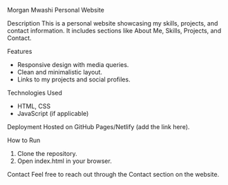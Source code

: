 Morgan Mwashi Personal Website

Description
This is a personal website showcasing my skills, projects, and contact information. It includes sections like About Me, Skills, Projects, and Contact.

Features
- Responsive design with media queries.
- Clean and minimalistic layout.
- Links to my projects and social profiles.

Technologies Used
- HTML, CSS
- JavaScript (if applicable)

Deployment
Hosted on GitHub Pages/Netlify (add the link here).

How to Run
1. Clone the repository.
2. Open index.html in your browser.

Contact
Feel free to reach out through the Contact section on the website.

